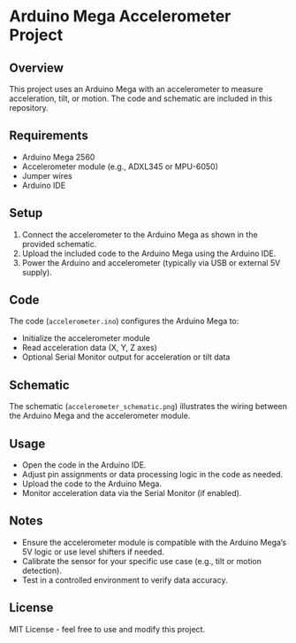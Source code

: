 # Arduino Mega Accelerometer Project

## Overview
This project uses an Arduino Mega with an accelerometer to measure acceleration, tilt, or motion. The code and schematic are included in this repository.

## Requirements
- Arduino Mega 2560
- Accelerometer module (e.g., ADXL345 or MPU-6050)
- Jumper wires
- Arduino IDE

## Setup
1. Connect the accelerometer to the Arduino Mega as shown in the provided schematic.
2. Upload the included code to the Arduino Mega using the Arduino IDE.
3. Power the Arduino and accelerometer (typically via USB or external 5V supply).

## Code
The code (`accelerometer.ino`) configures the Arduino Mega to:
- Initialize the accelerometer module
- Read acceleration data (X, Y, Z axes)
- Optional Serial Monitor output for acceleration or tilt data

## Schematic
The schematic (`accelerometer_schematic.png`) illustrates the wiring between the Arduino Mega and the accelerometer module.

## Usage
- Open the code in the Arduino IDE.
- Adjust pin assignments or data processing logic in the code as needed.
- Upload the code to the Arduino Mega.
- Monitor acceleration data via the Serial Monitor (if enabled).

## Notes
- Ensure the accelerometer module is compatible with the Arduino Mega’s 5V logic or use level shifters if needed.
- Calibrate the sensor for your specific use case (e.g., tilt or motion detection).
- Test in a controlled environment to verify data accuracy.

## License
MIT License - feel free to use and modify this project.